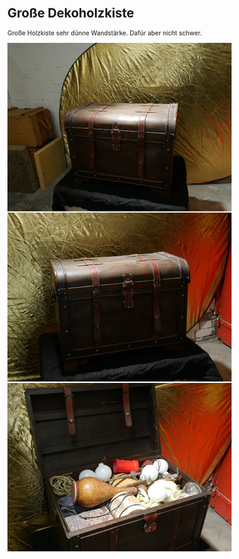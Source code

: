 # Große Dekoholzkiste

Große Holzkiste sehr dünne Wandstärke. Dafür aber nicht schwer.













[![holztruhe-deko](P1940820_thumb.jpg)](P1940820.JPG)
[![holztruhe-deko](P1940821_thumb.jpg)](P1940821.JPG)
[![holztruhe-deko](P1940823_thumb.jpg)](P1940823.JPG)

